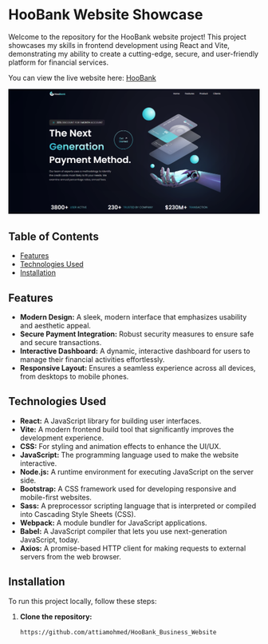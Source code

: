 # HooBank Website Showcase

Welcome to the repository for the HooBank website project! This project showcases my skills in frontend development using React and Vite, demonstrating my ability to create a cutting-edge, secure, and user-friendly platform for financial services.

You can view the live website here: [HooBank](https://hoobusiness.website/)

![HooBank Website Screenshot](HooBank.png)

## Table of Contents

- [Features](#features)
- [Technologies Used](#technologies-used)
- [Installation](#installation)

## Features

- **Modern Design:** A sleek, modern interface that emphasizes usability and aesthetic appeal.
- **Secure Payment Integration:** Robust security measures to ensure safe and secure transactions.
- **Interactive Dashboard:** A dynamic, interactive dashboard for users to manage their financial activities effortlessly.
- **Responsive Layout:** Ensures a seamless experience across all devices, from desktops to mobile phones.

## Technologies Used

- **React:** A JavaScript library for building user interfaces.
- **Vite:** A modern frontend build tool that significantly improves the development experience.
- **CSS:** For styling and animation effects to enhance the UI/UX.
- **JavaScript:** The programming language used to make the website interactive.
- **Node.js:** A runtime environment for executing JavaScript on the server side.
- **Bootstrap:** A CSS framework used for developing responsive and mobile-first websites.
- **Sass:** A preprocessor scripting language that is interpreted or compiled into Cascading Style Sheets (CSS).
- **Webpack:** A module bundler for JavaScript applications.
- **Babel:** A JavaScript compiler that lets you use next-generation JavaScript, today.
- **Axios:** A promise-based HTTP client for making requests to external servers from the web browser.

## Installation

To run this project locally, follow these steps:

1. **Clone the repository:**
   ```sh
   https://github.com/attiamohmed/HooBank_Business_Website
